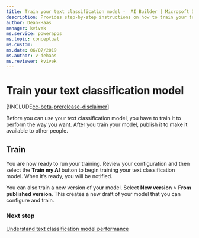 ```yaml
---
title: Train your text classification model -  AI Builder | Microsoft Docs
description: Provides step-by-step instructions on how to train your text classification model
author: Dean-Haas
manager: kvivek
ms.service: powerapps
ms.topic: conceptual
ms.custom: 
ms.date: 06/07/2019
ms.author: v-dehaas
ms.reviewer: kvivek
---
```


# Train your text classification model

[!INCLUDE[cc-beta-prerelease-disclaimer](./includes/cc-beta-prerelease-disclaimer.md)]

Before you can use your text classification model, you have to train it to perform the way you want. After you train your model, publish it to make it available to other people.

## Train

You are now ready to run your training. Review your configuration and then select the **Train my AI** button to begin training your text classification model. When it’s ready, you will be notified.

You can also train a new version of your model.  Select **New version** > **From published version**.  This creates a new draft of your model that you can configure and train.

### Next step

[Understand text classification model performance](text-classification-performance.md) 
